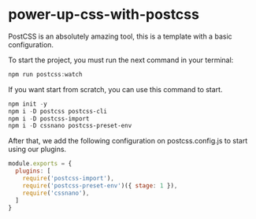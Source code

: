 # power-up-css-with-postcss
PostCSS is an absolutely amazing tool, this is a template with a basic configuration.

To start the project, you must run the next command in your terminal:

```powershell
npm run postcss:watch
```

If you want start from scratch, you can use this command to start.

```powershell
npm init -y
npm i -D postcss postcss-cli
npm i -D postcss-import
npm i -D cssnano postcss-preset-env
```
After that, we add the following configuration on postcss.config.js to start using our plugins.

``` javascript
module.exports = {
  plugins: [
    require('postcss-import'),
    require('postcss-preset-env')({ stage: 1 }),
    require('cssnano'),
  ]
}
```
